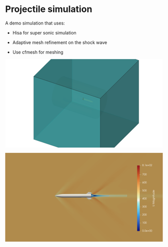 # Projectile simulation

A demo simulation that uses:
 - Hisa for super sonic simulation

 - Adaptive mesh refinement on the shock wave

 - Use cfmesh for meshing

![screenshot](geom.png)

![screenshot](result.png)
